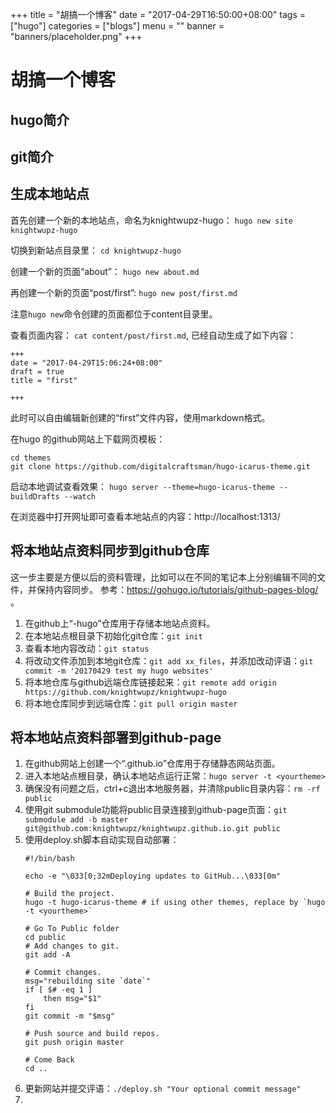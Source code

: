 +++
title = "胡搞一个博客"
date = "2017-04-29T16:50:00+08:00"
tags = ["hugo"]
categories = ["blogs"]
menu = ""
banner = "banners/placeholder.png"
+++

# 胡搞一个博客
## hugo简介
## git简介
## 生成本地站点
首先创建一个新的本地站点，命名为knightwupz-hugo：
`hugo new site knightwupz-hugo`

切换到新站点目录里：
`cd knightwupz-hugo`

创建一个新的页面“about”：
`hugo new about.md`

再创建一个新的页面“post/first”:
`hugo new post/first.md`

注意`hugo new`命令创建的页面都位于content目录里。

查看页面内容：
`cat content/post/first.md`, 已经自动生成了如下内容：
```
+++
date = "2017-04-29T15:06:24+08:00"
draft = true
title = "first"

+++
```

此时可以自由编辑新创建的“first”文件内容，使用markdown格式。

在hugo 的github网站上下载网页模板：
```
cd themes
git clone https://github.com/digitalcraftsman/hugo-icarus-theme.git
```

启动本地调试查看效果：
`hugo server --theme=hugo-icarus-theme --buildDrafts --watch`

在浏览器中打开网址即可查看本地站点的内容：http://localhost:1313/

## 将本地站点资料同步到github仓库
这一步主要是方便以后的资料管理，比如可以在不同的笔记本上分别编辑不同的文件，并保持内容同步。
参考：https://gohugo.io/tutorials/github-pages-blog/ 。
1. 在github上“<your-project>-hugo”仓库用于存储本地站点资料。
2. 在本地站点根目录下初始化git仓库：`git init`
3. 查看本地内容改动：`git status`
4. 将改动文件添加到本地git仓库：`git add xx_files`，并添加改动评语：`git commit -m '20170429 test my hugo websites'`
5. 将本地仓库与github远端仓库链接起来：`git remote add origin https://github.com/knightwupz/knightwupz-hugo`
6. 将本地仓库同步到远端仓库：`git pull origin master`

## 将本地站点资料部署到github-page
1. 在github网站上创建一个“<username>.github.io”仓库用于存储静态网站页面。
2. 进入本地站点根目录，确认本地站点运行正常：`hugo server -t <yourtheme>`
3. 确保没有问题之后，ctrl+c退出本地服务器，并清除public目录内容：`rm -rf public`
4. 使用git submodule功能将public目录连接到github-page页面：`git submodule add -b master git@github.com:knightwupz/knightwupz.github.io.git public`
5. 使用deploy.sh脚本自动实现自动部署：
	```
	#!/bin/bash

	echo -e "\033[0;32mDeploying updates to GitHub...\033[0m"

	# Build the project.
	hugo -t hugo-icarus-theme # if using other themes, replace by `hugo -t <yourtheme>`

	# Go To Public folder
	cd public
	# Add changes to git.
	git add -A

	# Commit changes.
	msg="rebuilding site `date`"
	if [ $# -eq 1 ]
  		then msg="$1"
	fi
	git commit -m "$msg"

	# Push source and build repos.
	git push origin master

	# Come Back
	cd ..
	```
6. 更新网站并提交评语：`./deploy.sh "Your optional commit message"`
7.
